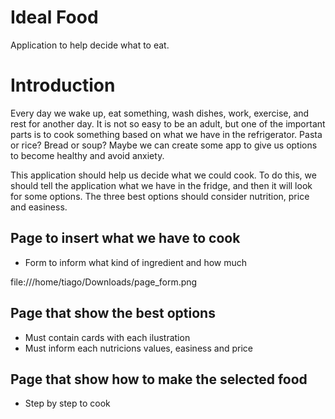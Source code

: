 # Ideal Food
Application to help decide what to eat.

# Introduction
Every day we wake up, eat something, wash dishes, work, exercise, and rest for another day. It is not so easy to be an adult, but one of the important parts is to cook something based on what we have in the refrigerator. Pasta or rice? Bread or soup? Maybe we can create some app to give us options to become healthy and avoid anxiety.

This application should help us decide what we could cook. To do this, we should tell the application what we have in the fridge, and then it will look for some options. The three best options should consider nutrition, price and easiness. 

## Page to insert what we have to cook
- Form to inform what kind of ingredient and how much

 file:///home/tiago/Downloads/page_form.png

## Page that show the best options
- Must contain cards with each ilustration
- Must inform each nutricions values, easiness and price

## Page that show how to make the selected food
- Step by step to cook
